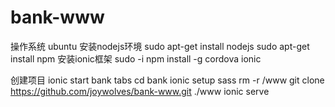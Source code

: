# bank-www
操作系统 ubuntu
安装nodejs环境
sudo apt-get install nodejs
sudo apt-get install npm
安装ionic框架
sudo -i
npm install -g cordova ionic


创建项目
ionic start bank tabs
cd bank
ionic setup sass
rm -r /www
git clone https://github.com/joywolves/bank-www.git ./www
ionic serve
